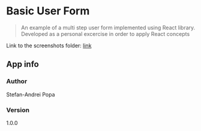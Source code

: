 # Basic User Form
> An example of a multi step user form implemented using React library. Developed as a personal excercise in order to apply React concepts

Link to the screenshots folder: [link](https://github.com/AndreiPopa21/basic-user-form/tree/master/src/png)  

## App info

### Author

Stefan-Andrei Popa

### Version  

1.0.0
